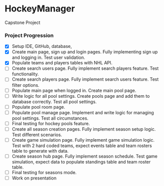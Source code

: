 # HockeyManager
Capstone Project

### Project Progression

- [x] Setup IDE, GitHub, database, 
- [x] Create main page, sign up and login pages. Fully implementing sign up and logging in. Test user validation.
- [x] Populate teams and players tables with NHL API.
- [ ] Create search users page. Fully implement search players feature. Test functionality.
- [ ] Create search players page. Fully implement search users feature. Test filter options.
- [ ] Populate main page when logged in. Create main pool page.
- [ ] Write logic for all pool settings. Create pools page and add them to database correctly. Test all pool settings.
- [ ] Populate pool room page.
- [ ] Populate pool manage page. Implement and write logic for managing pool settings. Test all circumstances.
- [ ] Final testing for hockey pools feature.
- [ ] Create all season creation pages. Fully implement season setup logic. Test different scenarios.
- [ ] Create game simulation page. Fully implement game simulation logic. Test with 2 hard coded teams, expect events table and team rosters table to generate with data.
- [ ] Create season hub page. Fully implement season schedule. Test game simulation, expect data to populate standings table and team roster table.
- [ ] Final testing for seasons mode.
- [ ] Work on presentation
